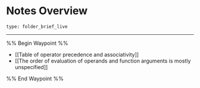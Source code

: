 # Notes Overview
 
```ccard
type: folder_brief_live
```
 
---

%% Begin Waypoint %%
- [[Table of operator precedence and associativity]]
- [[The order of evaluation of operands and function arguments is mostly unspecified]]

%% End Waypoint %%